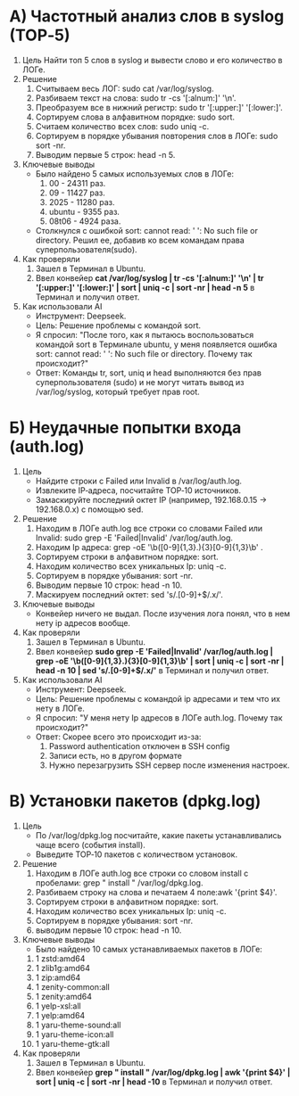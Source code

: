 # А) Частотный анализ слов в syslog (TOP‑5)
1. Цель
Найти топ 5 слов в syslog и вывести слово и его количество в ЛОГе.
2. Решение
    1. Считываем весь ЛОГ: sudo cat /var/log/syslog.
    2. Разбиваем текст на слова: sudo tr -cs '[:alnum:]' '\n'.
    3. Преобразуем все в нижний регистр: sudo tr '[:upper:]' '[:lower:]'.
    4. Сортируем слова в алфавитном порядке: sudo sort.
    5. Считаем количество всех слов: sudo uniq -c.
    6. Сортируем в порядке убывания повторения слов в ЛОГе: sudo sort -nr.
    7. Выводим первые 5 строк: head -n 5.
3. Ключевые выводы
    - Было найдено 5 самых используемых слов в ЛОГе:
        1. 00 - 24311 раз.
        2. 09 - 11427 раз.
        3. 2025 - 11280 раз.
        4. ubuntu - 9355 раз.
        5. 08t06 - 4924 раза.
    - Столкнулся с ошибкой sort: cannot read: ' ': No such file or directory. Решил ее, добавив ко всем командам права суперпользователя(sudo).
4. Как проверяли
    1. Зашел в Терминал в Ubuntu.
    2. Ввел конвейер **cat /var/log/syslog | tr -cs '[:alnum:]' '\n' | tr '[:upper:]' '[:lower:]' | sort | uniq -c | sort -nr | head -n 5** в Терминал и получил ответ.
5. Как использовали AI
    - Инструмент: Deepseek.
    - Цель: Решение проблемы с командой sort.
    - Я спросил: "После того, как я пытаюсь воспользоваться командой sort в Терминале ubuntu, у меня появляется ошибка sort: cannot read: ' ': No such file or directory. Почему так происходит?"
    - Ответ: Команды tr, sort, uniq и head выполняются без прав суперпользователя (sudo) и не могут читать вывод из /var/log/syslog, который требует прав root.
# Б) Неудачные попытки входа (auth.log)
1. Цель
    - Найдите строки с Failed или Invalid в /var/log/auth.log.
    - Извлеките IP‑адреса, посчитайте TOP‑10 источников.
    - Замаскируйте последний октет IP (например, 192.168.0.15 → 192.168.0.x) с помощью sed. 
2. Решение
    1. Находим в ЛОГе auth.log все строки со словами Failed или Invalid: sudo grep -E 'Failed|Invalid' /var/log/auth.log.
    2. Находим Ip адреса: grep -oE '\b([0-9]{1,3}\.){3}[0-9]{1,3}\b' .
    3. Сортируем строки в алфавитном порядке: sort.
    4. Находим количество всех уникальных Ip: uniq -c.
    5. Сортируем в порядке убывания: sort -nr.
    6. Выводим первые 10 строк: head -n 10.
    7. Маскируем последний октет: sed 's/\.[0-9]\+$/.x/'.
3. Ключевые выводы
    - Конвейер ничего не выдал. После изучения лога понял, что в нем нету ip адресов вообще.
4. Как проверяли
    1. Зашел в Терминал в Ubuntu.
    2. Ввел конвейер **sudo grep -E 'Failed|Invalid' /var/log/auth.log | grep -oE '\b([0-9]{1,3}\.){3}[0-9]{1,3}\b' | sort | uniq -c | sort -nr | head -n 10 | sed 's/\.[0-9]\+$/.x/'** в Терминал и получил ответ.
5. Как использовали AI
    - Инструмент: Deepseek.
    - Цель: Решение проблемы с командой ip адресами и тем что их нету в ЛОГе.
    - Я спросил: "У меня нету Ip адресов в ЛОГе auth.log. Почему так происходит?"
    - Ответ: Скорее всего это происходит из-за:    
        1. Password authentication отключен в SSH config
        2. Записи есть, но в другом формате
        3. Нужно перезагрузить SSH сервер после изменения настроек. 
# В) Установки пакетов (dpkg.log)
1. Цель
    - По /var/log/dpkg.log посчитайте, какие пакеты устанавливались чаще всего (события install).
    - Выведите TOP‑10 пакетов с количеством установок.
2. Решение
    1. Находим в ЛОГе auth.log все строки со словом install с пробелами: grep " install " /var/log/dpkg.log.
    2. Разбиваем строку на слова и печатаем 4 поле:awk '{print $4}'.
    3. Сортируем строки в алфавитном порядке: sort.
    4. Находим количество всех уникальных Ip: uniq -c.
    5. Сортируем в порядке убывания: sort -nr.
    6. выводим первые 10 строк: head -n 10.
3. Ключевые выводы
    - Было найдено 10 самых устанавливаемых пакетов в ЛОГе:
    1.    1 zstd:amd64
    2.    1 zlib1g:amd64
    3.    1 zip:amd64
    4.    1 zenity-common:all
    5.    1 zenity:amd64
    6.    1 yelp-xsl:all
    7.    1 yelp:amd64
    8.    1 yaru-theme-sound:all
    9.    1 yaru-theme-icon:all
    10.   1 yaru-theme-gtk:all
4. Как проверяли
    1. Зашел в Терминал в Ubuntu.
    2. Ввел конвейер **grep " install " /var/log/dpkg.log | awk '{print $4}' | sort | uniq -c | sort -nr | head -10** в Терминал и получил ответ.